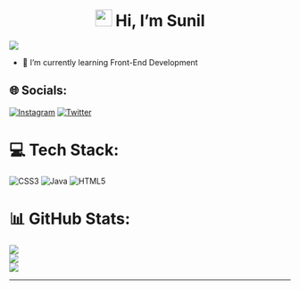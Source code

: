 <h1 align="center"><img src="https://raw.githubusercontent.com/aemmadi/aemmadi/master/wave.gif" width="30px"> Hi, I’m Sunil</h1>


[![](https://visitcount.itsvg.in/api?id=0rigin-c0de&icon=0&color=0)](https://visitcount.itsvg.in)

- 🌱 I’m currently learning Front-End Development


## 🌐 Socials:
[![Instagram](https://img.shields.io/badge/Instagram-%23E4405F.svg?logo=Instagram&logoColor=white)](https://instagram.com/sunil.herez) [![Twitter](https://img.shields.io/badge/Twitter-%231DA1F2.svg?logo=Twitter&logoColor=white)](https://twitter.com/Cook_C0de) 

# 💻 Tech Stack:
![CSS3](https://img.shields.io/badge/css3-%231572B6.svg?style=for-the-badge&logo=css3&logoColor=white) ![Java](https://img.shields.io/badge/java-%23ED8B00.svg?style=for-the-badge&logo=java&logoColor=white) ![HTML5](https://img.shields.io/badge/html5-%23E34F26.svg?style=for-the-badge&logo=html5&logoColor=white)
# 📊 GitHub Stats:
![](https://github-readme-stats.vercel.app/api?username=0rigin-c0de&theme=blue-green&hide_border=false&include_all_commits=true&count_private=false)<br/>
![](https://github-readme-streak-stats.herokuapp.com/?user=0rigin-c0de&theme=blue-green&hide_border=false)<br/>
![](https://github-readme-stats.vercel.app/api/top-langs/?username=0rigin-c0de&theme=blue-green&hide_border=false&include_all_commits=true&count_private=false&layout=compact)

---

